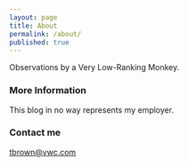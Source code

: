 ```yaml
---
layout: page
title: About
permalink: /about/
published: true
---
```



Observations by a Very Low-Ranking Monkey.

### More Information
This blog in no way represents my employer.
### Contact me
[tbrown@vwc.com](mailto:tbrown@vwc.com)
